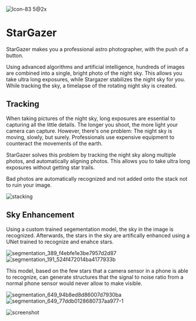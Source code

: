 ![Icon-83 5@2x](https://user-images.githubusercontent.com/31135823/235184765-f4d2b1ef-bf1e-4b54-9490-1cde26b60c57.png)

# StarGazer

StarGazer makes you a professional astro photographer, with the push of a button.

Using advanced algorithms and artificial intelligence, hundreds of images are combined into a single, bright photo of the night sky. This allows you take ultra long exposures, while Stargazer stabilizes the night sky for you. While tracking the sky, a timelapse of the rotating night sky is created.

## Tracking

When taking pictures of the night sky, long exposures are essential to capturing all the little details. The longer you shoot, the more light your camera can capture. However, there's one problem: The night sky is moving, slowly, but surely. Professionals use expensive equipment to counteract the movements of the earth.

StarGazer solves this problem by tracking the night sky along multiple photos, and automatically aligning photos. This allows you to take ultra long exposures without getting star trails.

Bad photos are automatically recognized and not added onto the stack not to ruin your image.

![stacking](https://user-images.githubusercontent.com/31135823/235184119-8ed4cce4-4ded-4bcb-89cb-8781174ec8f4.gif)

## Sky Enhancement

Using a custom trained segementation model, the sky in the image is recognized.
Afterwards, the stars in the sky are artifically enhanced using a UNet trained to recognize and enahce stars.

![segmentation_389_f4ebfe1e3be7957d2d87](https://user-images.githubusercontent.com/31135823/235187309-41c3d4eb-c8ba-44c5-a31d-8c4f2a6dbd44.png)
![segmentation_191_524f472014ba4177933b](https://user-images.githubusercontent.com/31135823/235187428-9ab29d78-ec94-4cd8-bec6-b47d4250b697.png)


This model, based on the few stars that a camera sensor in a phone is able to recognize, can generate structures that the signal to noise ratio from a normal phone sensor would never allow to make visible.

![segmentation_649_94b8ed8d86007d7930ba](https://user-images.githubusercontent.com/31135823/235186371-18e5575d-d470-4322-af64-4eb62f65116f.png)
![segmentation_649_77ddb0128680737aa977-1](https://user-images.githubusercontent.com/31135823/235186586-70cdf678-890f-48f6-817b-37459c7e76b9.png)



![screenshot](https://user-images.githubusercontent.com/31135823/235184191-88f2e89b-4530-4879-8215-5a1b4d177519.png)
